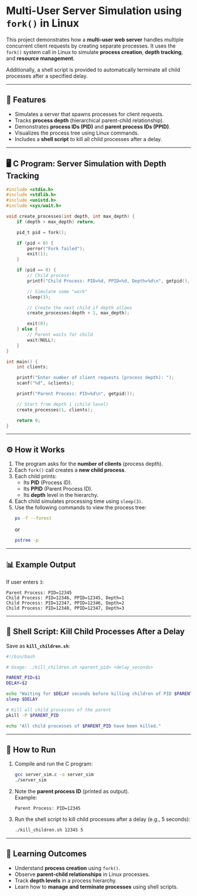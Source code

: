# Multi-User Server Simulation using `fork()` in Linux

This project demonstrates how a **multi-user web server** handles multiple concurrent client requests by creating separate processes. It uses the `fork()` system call in Linux to simulate **process creation**, **depth tracking**, and **resource management**.  

Additionally, a shell script is provided to automatically terminate all child processes after a specified delay.

---

## 📌 Features

- Simulates a server that spawns processes for client requests.  
- Tracks **process depth** (hierarchical parent-child relationship).  
- Demonstrates **process IDs (PID)** and **parent process IDs (PPID)**.  
- Visualizes the process tree using Linux commands.  
- Includes a **shell script** to kill all child processes after a delay.  

---

## 🖥️ C Program: Server Simulation with Depth Tracking

```c
#include <stdio.h>
#include <stdlib.h>
#include <unistd.h>
#include <sys/wait.h>

void create_processes(int depth, int max_depth) {
    if (depth > max_depth) return;

    pid_t pid = fork();

    if (pid < 0) {
        perror("Fork failed");
        exit(1);
    }

    if (pid == 0) {  
        // Child process
        printf("Child Process: PID=%d, PPID=%d, Depth=%d\n", getpid(), getppid(), depth);

        // Simulate some "work"
        sleep(3);

        // Create the next child if depth allows
        create_processes(depth + 1, max_depth);

        exit(0);
    } else {
        // Parent waits for child
        wait(NULL);
    }
}

int main() {
    int clients;

    printf("Enter number of client requests (process depth): ");
    scanf("%d", &clients);

    printf("Parent Process: PID=%d\n", getpid());

    // Start from depth 1 (child level)
    create_processes(1, clients);

    return 0;
}
```

---

## ⚙️ How it Works

1. The program asks for the **number of clients** (process depth).  
2. Each `fork()` call creates a **new child process**.  
3. Each child prints:
   - Its **PID** (Process ID).  
   - Its **PPID** (Parent Process ID).  
   - Its **depth** level in the hierarchy.  
4. Each child simulates processing time using `sleep(3)`.  
5. Use the following commands to view the process tree:
   ```bash
   ps -f --forest
   ```
   or
   ```bash
   pstree -p
   ```

---

## 📊 Example Output

If user enters `3`:

```
Parent Process: PID=12345
Child Process: PID=12346, PPID=12345, Depth=1
Child Process: PID=12347, PPID=12346, Depth=2
Child Process: PID=12348, PPID=12347, Depth=3
```

---

## 🔪 Shell Script: Kill Child Processes After a Delay

Save as **`kill_children.sh`**:

```bash
#!/bin/bash

# Usage: ./kill_children.sh <parent_pid> <delay_seconds>

PARENT_PID=$1
DELAY=$2

echo "Waiting for $DELAY seconds before killing children of PID $PARENT_PID..."
sleep $DELAY

# Kill all child processes of the parent
pkill -P $PARENT_PID

echo "All child processes of $PARENT_PID have been killed."
```

---

## 🚀 How to Run

1. Compile and run the C program:
   ```bash
   gcc server_sim.c -o server_sim
   ./server_sim
   ```

2. Note the **parent process ID** (printed as output).  
   Example:
   ```
   Parent Process: PID=12345
   ```

3. Run the shell script to kill child processes after a delay (e.g., 5 seconds):
   ```bash
   ./kill_children.sh 12345 5
   ```

---

## 🎯 Learning Outcomes

- Understand **process creation** using `fork()`.  
- Observe **parent-child relationships** in Linux processes.  
- Track **depth levels** in a process hierarchy.  
- Learn how to **manage and terminate processes** using shell scripts.  